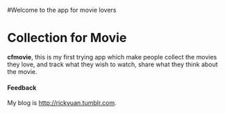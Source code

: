 #Welcome to the app for movie lovers
# Collection for Movie
**cfmovie**, this is my first trying app which make people collect the movies they love, and track what they wish to watch, share what they think about the movie.

#### Feedback
My blog is <http://rickyuan.tumblr.com>.